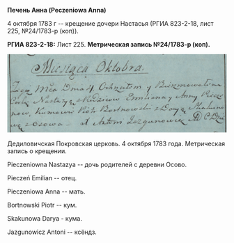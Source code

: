 **Печень Анна (Peczeniowa Anna)**

4 октября 1783 г -- крещение дочери Настасья (РГИА 823-2-18, лист 225,
№24/1783-р (коп)).

**РГИА 823-2-18:** Лист 225. **Метрическая запись №24/1783-р (коп).**

![](./media/12dd4bf890b6d8c812f58315603b6c0d329e8590.png)

Дедиловичская Покровская церковь. 4 октября 1783 года. Метрическая
запись о крещении.

Pieczeniowna Nastazya -- дочь родителей с деревни Осово.

Pieczeń Emilian -- отец.

Pieczeniowa Anna -- мать.

Bortnowski Piotr -- кум.

Skakunowa Darya - кума.

Jazgunowicz Antoni -- ксёндз.
